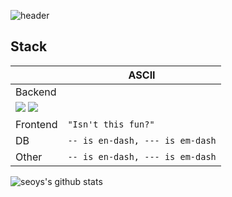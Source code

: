 ![header](https://capsule-render.vercel.app/api?type=Waving&color=auto&height=200&section=header&text=seo.y.s&fontSize=50)

## Stack
|               |ASCII                                     |
|---------------|-------------------------------           |
|Backend        |
<img src="https://img.shields.io/badge/Python-3776AB?style=flat-square&logo=Python&logoColor=white"/> <img src="https://img.shields.io/badge/Node-339933?style=flat-square&logo=Nodejs&logoColor=white"/>                       |
|Frontend       |`"Isn't this fun?"`                       |
|DB             |`-- is en-dash, --- is em-dash`           |
|Other          |`-- is en-dash, --- is em-dash`           |

![seoys's github stats](https://github-readme-stats.vercel.app/api?username=seoys&show_icons=true)
